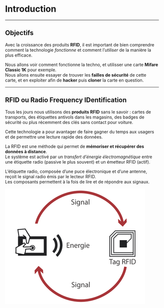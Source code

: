 # Introduction

---

## Objectifs


Avec la croissance des produits **RFID**, il est important de bien comprendre comment la technologie *fonctionne* et comment l’*utiliser* de la manière la plus efficace.   

Nous allons voir comment fonctionne la techno, et utilisser une carte **Mifare Classic 1K** pour exemple.  
Nous allons ensuite essayer de trouver les **failles de sécurité** de cette carte, et en exploiter afin de **hacker** puis **cloner** la carte en question.  


--- 

## RFID ou Radio Frequency IDentification

Tous les jours nous utilisons des **produits RFID** sans le savoir : cartes de transports, des étiquettes antivols dans les magasins, des badges de sécurité ou plus récemment des clés sans contact pour voiture.  

Cette technologie a pour avantager de faire gagner du temps aux usagers et de permettre une lecture rapide des données.  

La RFID est une méthode qui permet de **mémoriser et récupérer des données à distance**.   
Le système est activé par un *transfert d’énergie électromagnétique* entre une étiquette radio (passive le plus souvent) et un émetteur RFID (actif).  

L’étiquette radio, composée d’une puce électronique et d’une antenne,  reçoit le signal radio émis par le lecteur RFID.  
Les composants permettent à la fois de lire et de répondre aux signaux.

![rfid](./assets/images/rfid/puce-rfid.png "rfid")
